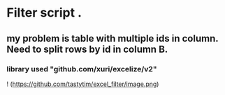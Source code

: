 # Filter script .

## my problem is table with multiple ids in column. Need to split rows by id in column B. 



### library used "github.com/xuri/excelize/v2"


! (https://github.com/tastytim/excel_filter/image.png)